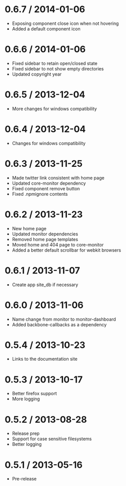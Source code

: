 0.6.7 / 2014-01-06
==================

  * Exposing component close icon when not hovering
  * Added a default component icon

0.6.6 / 2014-01-06
==================

  * Fixed sidebar to retain open/closed state
  * Fixed sidebar to not show empty directories
  * Updated copyright year

0.6.5 / 2013-12-04
==================

  * More changes for windows compatibility

0.6.4 / 2013-12-04
==================

  * Changes for windows compatibility

0.6.3 / 2013-11-25
==================

  * Made twitter link consistent with home page
  * Updated core-monitor dependency
  * Fixed component remove button
  * Fixed .npmignore contents

0.6.2 / 2013-11-23
==================

  * New home page
  * Updated monitor dependencies
  * Removed home page templates
  * Moved home and 404 page to core-monitor
  * Added a better default scrollbar for webkit browsers

0.6.1 / 2013-11-07
==================

  * Create app site_db if necessary

0.6.0 / 2013-11-06
==================

  * Name change from monitor to monitor-dashboard
  * Added backbone-callbacks as a dependency

0.5.4 / 2013-10-23
==================

  * Links to the documentation site

0.5.3 / 2013-10-17
==================

  * Better firefox support
  * More logging

0.5.2 / 2013-08-28
==================

  * Release prep
  * Support for case sensitive filesystems
  * Better logging

0.5.1 / 2013-05-16
==================

  * Pre-release
